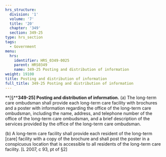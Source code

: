```yaml
---
hrs_structure:
  division: '1'
  volume: '7'
  title: '20'
  chapter: '349'
  section: 349-25
type: hrs_section
tags:
  - Government
menu:
  hrs:
    identifier: HRS_0349-0025
    parent: HRS0349
    name: 349-25 Posting and distribution of information
weight: 19100
title: Posting and distribution of information
full_title: 349-25 Posting and distribution of information
---
```

**[§****349-25] Posting and distribution of information.** (a) The long-term care ombudsman shall provide each long-term care facility with brochures and a poster with information regarding the office of the long-term care ombudsman, including the name, address, and telephone number of the office of the long-term care ombudsman, and a brief description of the services provided by the office of the long-term care ombudsman.

(b) A long-term care facility shall provide each resident of the long-term [care] facility with a copy of the brochure and shall post the poster in a conspicuous location that is accessible to all residents of the long-term care facility. [L 2007, c 93, pt of §2]